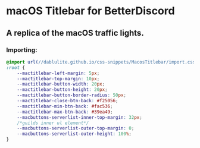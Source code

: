 # macOS Titlebar for BetterDiscord
## A replica of the macOS traffic lights.

### Importing:
```css
@import url(//dablulite.github.io/css-snippets/MacosTitlebar/import.css);
:root {
    --mactitlebar-left-margin: 5px;
    --mactitlebar-top-margin: 10px;
    --mactitlebar-button-width: 20px;
    --mactitlebar-button-height: 20px;
    --mactitlebar-button-border-radius: 50px;
    --mactitlebar-close-btn-back: #f25056;
    --mactitlebar-min-btn-back: #fac536;
    --mactitlebar-max-btn-back: #39ea49;
    --macbuttons-serverlist-inner-top-margin: 32px;
    /*guilds inner ul element*/
    --macbuttons-serverlist-outer-top-margin: 0;
    --macbuttons-serverlist-outer-height: 100%;
}
```
